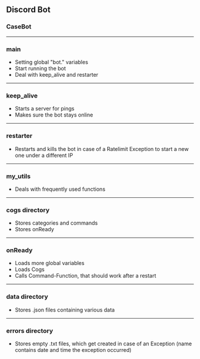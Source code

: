 ## Discord Bot

### CaseBot 

---

### main

- Setting global "bot." variables
- Start running the bot
- Deal with keep_alive and restarter

---

### keep_alive

- Starts a server for pings
- Makes sure the bot stays online

---

### restarter 

- Restarts and kills the bot in case of a Ratelimit Exception to start a new one under a different IP

---

### my_utils

- Deals with frequently used functions

---

### cogs directory 

- Stores categories and commands
- Stores onReady

---

### onReady

- Loads more global variables
- Loads Cogs
- Calls Command-Function, that should work after a restart

---

### data directory 

- Stores .json files containing various data

---

### errors directory 

- Stores empty .txt files, which get created in case of an Exception (name contains date and time the exception occurred)